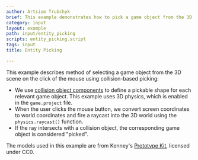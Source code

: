 ```yaml
---
author: Artsiom Trubchyk
brief: This example demonstrates how to pick a game object from the 3D scene.
category: input
layout: example
path: input/entity_picking
scripts: entity_picking.script
tags: input
title: Entity Picking

---
```


This example describes method of selecting a game object from the 3D scene on the click of the mouse using collision-based picking:

* We use [collision object components](https://defold.com/manuals/physics-objects/) to define a pickable shape for each relevant game object. This example uses 3D physics, which is enabled in the `game.project` file.
* When the user clicks the mouse button, we convert screen coordinates to world coordinates and fire a raycast into the 3D world using the `physics.raycast()` function.
* If the ray intersects with a collision object, the corresponding game object is considered "picked".

The models used in this example are from Kenney's [Prototype Kit](https://kenney.nl/assets/prototype-kit), licensed under CC0.